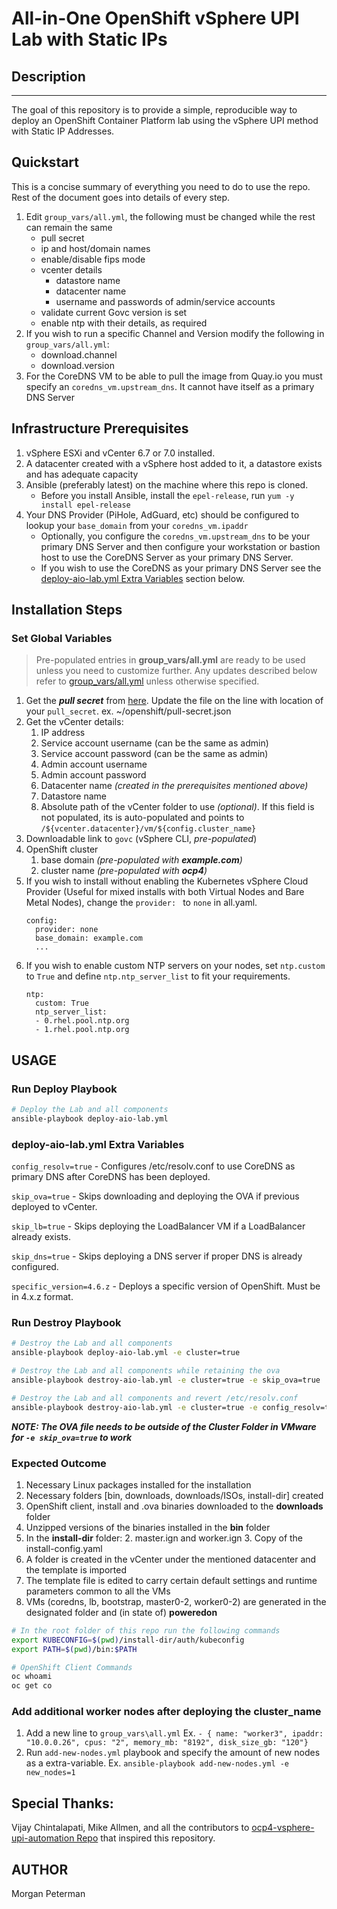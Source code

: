 All-in-One OpenShift vSphere UPI Lab with Static IPs
===========================================

## Description
------------

The goal of this repository is to provide a simple, reproducible way to deploy an OpenShift Container Platform lab using the vSphere UPI method with Static IP Addresses.

## Quickstart
This is a concise summary of everything you need to do to use the repo. Rest of the document goes into details of every step.
1. Edit `group_vars/all.yml`, the following must be changed while the rest can remain the same
   * pull secret
   * ip and host/domain names
   * enable/disable fips mode
   * vcenter details
     * datastore name
     * datacenter name
     * username and passwords of admin/service accounts
   * validate current Govc version is set
   * enable ntp with their details, as required
2. If you wish to run a specific Channel and Version modify the following in `group_vars/all.yml`:
   * download.channel
   * download.version
3. For the CoreDNS VM to be able to pull the image from Quay.io you must specify an `coredns_vm.upstream_dns`. It cannot have itself as a primary DNS Server

## Infrastructure Prerequisites

1. vSphere ESXi and vCenter 6.7 or 7.0 installed.
2. A datacenter created with a vSphere host added to it, a datastore exists and has adequate capacity
3. Ansible (preferably latest) on the machine where this repo is cloned.
   * Before you install Ansible, install the `epel-release`, run `yum -y install epel-release`
4. Your DNS Provider (PiHole, AdGuard, etc) should be configured to lookup your `base_domain` from your `coredns_vm.ipaddr`
   * Optionally, you configure the `coredns_vm.upstream_dns` to be your primary DNS Server and then configure your workstation or bastion host to use the CoreDNS Server as your primary DNS Server.
   * If you wish to use the CoreDNS as your primary DNS Server see the [deploy-aio-lab.yml Extra Variables](https://github.com/cptmorgan-rh/ocp4-aio-vsphere-upi-lab#deploy-aio-labyml-extra-variables) section below.

 ## Installation Steps

 ### Set Global Variables
 > Pre-populated entries in **group_vars/all.yml** are ready to be used unless you need to customize further. Any updates described below refer to [group_vars/all.yml](group_vars/all.yml) unless otherwise specified.
 1. Get the ***pull secret*** from [here](https://cloud.redhat.com/OpenShift/install/vsphere/user-provisioned). Update the file on the line with location of your `pull_secret`. ex. ~/openshift/pull-secret.json  
 2. Get the vCenter details:
    1. IP address
    2. Service account username (can be the same as admin)
    3. Service account password (can be the same as admin)
    4. Admin account username
    5. Admin account password
    6. Datacenter name *(created in the prerequisites mentioned above)*
    7. Datastore name
    8. Absolute path of the vCenter folder to use *(optional)*. If this field is not populated, its is auto-populated and points to `/${vcenter.datacenter}/vm/${config.cluster_name}`
 3. Downloadable link to `govc` (vSphere CLI, *pre-populated*)
 4. OpenShift cluster
    1. base domain *(pre-populated with **example.com**)*
    2. cluster name *(pre-populated with **ocp4**)*
 5. If you wish to install without enabling the Kubernetes vSphere Cloud Provider (Useful for mixed installs with both Virtual Nodes and Bare Metal Nodes), change the `provider: ` to `none` in all.yaml.
    ```
    config:
      provider: none
      base_domain: example.com
      ...
    ```
 6. If you wish to enable custom NTP servers on your nodes, set `ntp.custom` to `True` and define `ntp.ntp_server_list` to fit your requirements.
    ```
    ntp:
      custom: True
      ntp_server_list:
      - 0.rhel.pool.ntp.org
      - 1.rhel.pool.ntp.org
    ```

USAGE
------------

### Run Deploy Playbook
```sh
# Deploy the Lab and all components
ansible-playbook deploy-aio-lab.yml
```
### deploy-aio-lab.yml Extra Variables

`config_resolv=true` - Configures /etc/resolv.conf to use CoreDNS as primary DNS after CoreDNS has been deployed.

`skip_ova=true` - Skips downloading and deploying the OVA if previous deployed to vCenter.

`skip_lb=true` - Skips deploying the LoadBalancer VM if a LoadBalancer already exists.

`skip_dns=true` - Skips deploying a DNS server if proper DNS is already configured.

`specific_version=4.6.z` - Deploys a specific version of OpenShift. Must be in 4.x.z format.

### Run Destroy Playbook
```sh
# Destroy the Lab and all components
ansible-playbook deploy-aio-lab.yml -e cluster=true

# Destroy the Lab and all components while retaining the ova
ansible-playbook destroy-aio-lab.yml -e cluster=true -e skip_ova=true

# Destroy the Lab and all components and revert /etc/resolv.conf
ansible-playbook destroy-aio-lab.yml -e cluster=true -e config_resolv=true
```
***NOTE: The OVA file needs to be outside of the Cluster Folder in VMware for `-e skip_ova=true` to work***


### Expected Outcome

1. Necessary Linux packages installed for the installation
3. Necessary folders [bin, downloads, downloads/ISOs, install-dir] created
4. OpenShift client, install and .ova binaries downloaded to the **downloads** folder
5. Unzipped versions of the binaries installed in the **bin** folder
6. In the **install-dir** folder:
   2. master.ign and worker.ign
   3. Copy of the install-config.yaml
7. A folder is created in the vCenter under the mentioned datacenter and the template is imported
8. The template file is edited to carry certain default settings and runtime parameters common to all the VMs
9. VMs (coredns, lb, bootstrap, master0-2, worker0-2) are generated in the designated folder and (in state of) **poweredon**

```sh
# In the root folder of this repo run the following commands
export KUBECONFIG=$(pwd)/install-dir/auth/kubeconfig
export PATH=$(pwd)/bin:$PATH

# OpenShift Client Commands
oc whoami
oc get co
```

### Add additional worker nodes after deploying the cluster_name

1. Add a new line to `group_vars\all.yml`
   Ex. `- { name: "worker3", ipaddr: "10.0.0.26", cpus: "2", memory_mb: "8192", disk_size_gb: "120"}`
2. Run `add-new-nodes.yml` playbook and specify the amount of new nodes as a extra-variable.
   Ex. `ansible-playbook add-new-nodes.yml -e new_nodes=1`

## Special Thanks:

Vijay Chintalapati, Mike Allmen, and all the contributors to [ocp4-vsphere-upi-automation Repo](https://github.com/RedHatOfficial/ocp4-vsphere-upi-automation) that inspired this repository.

AUTHOR
------
Morgan Peterman

